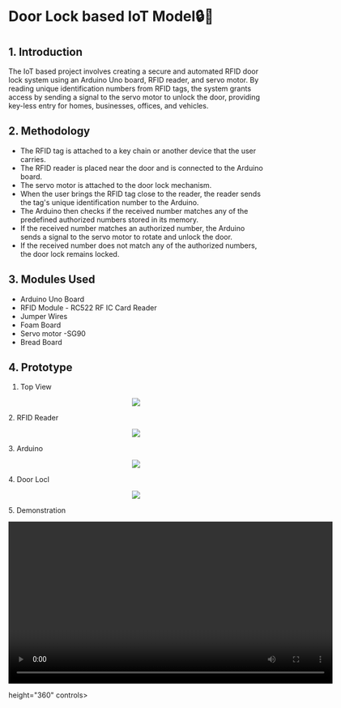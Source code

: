 # Door Lock based IoT Model🔒🔑

## 1. Introduction
The IoT based project involves creating a secure and automated RFID door lock system using an Arduino Uno board, RFID reader, and servo motor. By reading unique identification numbers from RFID tags, the system grants access by sending a signal to the servo motor to unlock the door, providing key-less entry for homes, businesses, offices, and vehicles.
## 2. Methodology 
- The RFID tag is attached to a key chain or another device that the user carries.
- The RFID reader is placed near the door and is connected to the Arduino board.
- The servo motor is attached to the door lock mechanism.
- When the user brings the RFID tag close to the reader, the reader sends the tag's unique identification number to the Arduino.
- The Arduino then checks if the received number matches any of the predefined authorized numbers stored in its memory.
- If the received number matches an authorized number, the Arduino sends a signal to the servo motor to rotate and unlock the door.
- If the received number does not match any of the authorized numbers, the door lock remains locked.
## 3. Modules Used 
- Arduino Uno Board
- RFID Module - RC522 RF IC Card Reader
- Jumper Wires
- Foam Board
- Servo motor -SG90
- Bread Board
## 4. Prototype
1. Top View
<p align="center">
  <img src="/images/img1.png"/>

</p>
2. RFID Reader
<p align="center">
  <img src="/images/img2.png"/>

</p>
3. Arduino
<p align="center">
  <img src="/images/img3.png"/>

</p>
4. Door Locl
<p align="center">
  <img src="/images/img4.png"/>

</p>
5. Demonstration
 <p align="center">
     <video width="640"

https://github.com/afifah-2002/Door-Lock-System-using-RFID/assets/94037501/b0c7a7f3-8a9d-4168-aaa1-e6d0505a6e92

 height="360" controls>
       <source src="/images/vid.mp4" type="video/mp4">
     </video>
   </p>
